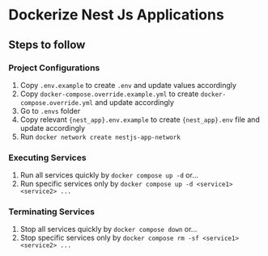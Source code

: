 # Dockerize Nest Js Applications

## Steps to follow

### Project Configurations
1. Copy `.env.example` to create `.env` and update values accordingly
2. Copy `docker-compose.override.example.yml` to create `docker-compose.override.yml` and update accordingly
3. Go to `.envs` folder
4. Copy relevant `{nest_app}.env.example` to create `{nest_app}.env` file and update accordingly
5. Run `docker network create nestjs-app-network`

### Executing Services
1. Run all services quickly by `docker compose up -d` or...
2. Run specific services only by `docker compose up -d <service1> <service2> ...`

### Terminating Services
1. Stop all services quickly by `docker compose down` or...
2. Stop specific services only by `docker compose rm -sf <service1> <service2> ...`